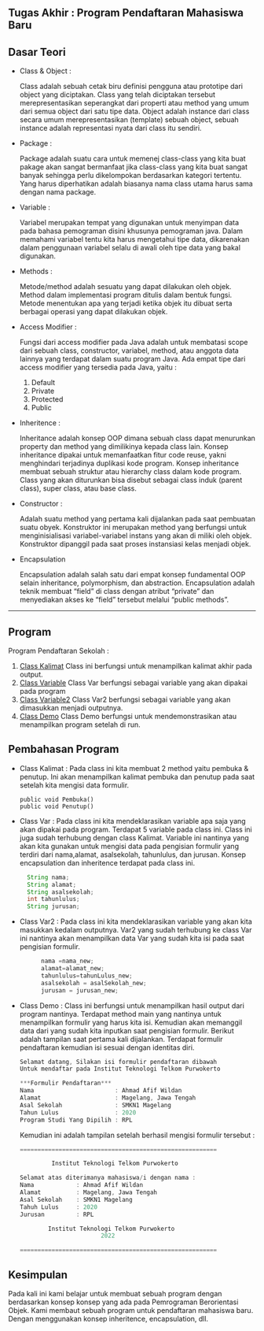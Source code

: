 ## Tugas Akhir : Program Pendaftaran Mahasiswa Baru

## Dasar Teori
* Class & Object :
  
  Class adalah sebuah cetak biru definisi pengguna atau prototipe dari object yang diciptakan. Class yang telah diciptakan tersebut merepresentasikan seperangkat dari properti   atau method yang umum dari semua object dari satu tipe data. Object adalah instance dari class secara umum merepresentasikan (template) sebuah object, sebuah instance adalah   representasi nyata dari class itu sendiri.
* Package :
  
  Package adalah suatu cara untuk memenej class-class yang kita buat pakage akan sangat bermanfaat jika class-class yang kita buat sangat banyak sehingga perlu dikelompokan     berdasarkan kategori tertentu. Yang harus diperhatikan adalah biasanya nama class utama harus sama dengan nama package.
* Variable :
  
  Variabel merupakan tempat yang digunakan untuk menyimpan data pada bahasa pemograman disini khusunya pemograman java. Dalam memahami variabel tentu kita harus mengetahui     tipe   data, dikarenakan dalam penggunaan variabel selalu di awali oleh tipe data yang bakal digunakan.
* Methods :
  
  Metode/method adalah sesuatu yang dapat dilakukan oleh objek. Method dalam implementasi program ditulis dalam bentuk fungsi. Metode menentukan apa yang terjadi ketika objek   itu dibuat serta berbagai operasi yang dapat dilakukan objek.
* Access Modifier :

  Fungsi dari access modifier pada Java adalah untuk membatasi scope dari sebuah class, constructor, variabel, method, atau anggota data lainnya yang terdapat dalam suatu       program Java. Ada empat tipe dari access modifier yang tersedia pada Java, yaitu :
  1. Default
  2. Private
  3. Protected
  4. Public
* Inheritence :

  Inheritance adalah konsep OOP dimana sebuah class dapat menurunkan property dan method yang dimilikinya kepada class lain. Konsep inheritance dipakai untuk memanfaatkan       fitur code reuse, yakni menghindari terjadinya duplikasi kode program. Konsep inheritance membuat sebuah struktur atau hierarchy class dalam kode program. Class yang akan     diturunkan bisa disebut sebagai class induk (parent class), super class, atau base class. 
* Constructor : 

  Adalah suatu method yang pertama kali dijalankan pada saat pembuatan suatu obyek. Konstruktor ini merupakan method yang berfungsi untuk menginisialisasi variabel-variabel     instans yang akan di miliki oleh objek. Konstruktor dipanggil pada saat proses instansiasi kelas menjadi objek.
* Encapsulation
  
  Encapsulation adalah salah satu dari empat konsep fundamental OOP selain inheritance, polymorphism, dan abstraction. Encapsulation adalah teknik membuat “field” di class     dengan atribut “private” dan menyediakan akses ke “field” tersebut melalui “public methods”.
<hr>

## Program
Program Pendaftaran Sekolah :
1. [Class Kalimat](https://github.com/Ahmadafif007/20104008_Ahmad-Afif-Wildan_Pemrograman2/blob/TugasAkhir/Kalimat.java)
   Class ini berfungsi untuk menampilkan kalimat akhir pada output.
2. [Class Variable](https://github.com/Ahmadafif007/20104008_Ahmad-Afif-Wildan_Pemrograman2/blob/TugasAkhir/Var.java)
   Class Var berfungsi sebagai variable yang akan dipakai pada program
3. [Class Variable2](https://github.com/Ahmadafif007/20104008_Ahmad-Afif-Wildan_Pemrograman2/blob/TugasAkhir/Var2.java)
   Class Var2 berfungsi sebagai variable yang akan dimasukkan menjadi outputnya.
4. [Class Demo](https://github.com/Ahmadafif007/20104008_Ahmad-Afif-Wildan_Pemrograman2/blob/TugasAkhir/Demo.java)
   Class Demo berfungsi untuk mendemonstrasikan atau menampilkan program setelah di run.
## Pembahasan Program
* Class Kalimat : Pada class ini kita membuat 2 method yaitu pembuka & penutup. Ini akan menampilkan kalimat pembuka dan penutup pada saat setelah kita mengisi data formulir. 
  ```java. Konsep Methods terdapat pada class ini.
  public void Pembuka()
  public void Penutup()
  ```
* Class Var : Pada class ini kita mendeklarasikan variable apa saja yang akan dipakai pada program. Terdapat 5 variable pada class ini. Class ini juga sudah terhubung dengan   class Kalimat. Variable ini nantinya yang akan kita gunakan untuk mengisi data pada pengisian formulir yang terdiri dari nama,alamat, asalsekolah, tahunlulus, dan jurusan.   Konsep encapsulation dan inheritence terdapat pada class ini.
  ```java
    String nama;
    String alamat;
    String asalsekolah;
    int tahunlulus;
    String jurusan;
  ```
* Class Var2 : Pada class ini kita mendeklarasikan variable yang akan kita masukkan kedalam outputnya. Var2 yang sudah terhubung ke class Var ini nantinya akan menampilkan     data Var yang sudah kita isi pada saat pengisian formulir. 
  ```java
        nama =nama_new;
        alamat=alamat_new;
        tahunlulus=tahunLulus_new;
        asalsekolah = asalSekolah_new;
        jurusan = jurusan_new;
  ```
* Class Demo : Class ini berfungsi untuk menampilkan hasil output dari program nantinya. Terdapat method main yang nantinya untuk menampilkan formulir yang harus kita isi.     Kemudian akan memanggil data dari yang sudah kita inputkan saat pengisian formulir.
  Berikut adalah tampilan saat pertama kali dijalankan. Terdapat formulir pendaftaran kemudian isi sesuai dengan identitas diri.
  ```java
  Selamat datang, Silakan isi formulir pendaftaran dibawah
  Untuk mendaftar pada Institut Teknologi Telkom Purwokerto 

  ***Formulir Pendaftaran***
  Nama                       : Ahmad Afif Wildan
  Alamat                     : Magelang, Jawa Tengah
  Asal Sekolah               : SMKN1 Magelang
  Tahun Lulus                : 2020
  Program Studi Yang Dipilih : RPL
  ```
  Kemudian ini adalah tampilan setelah berhasil mengisi formulir tersebut :
  ```java
  ========================================================

           Institut Teknologi Telkom Purwokerto 

  Selamat atas diterimanya mahasiswa/i dengan nama : 
  Nama            : Ahmad Afif Wildan
  Alamat          : Magelang, Jawa Tengah
  Asal Sekolah    : SMKN1 Magelang
  Tahuh Lulus     : 2020
  Jurusan         : RPL

          Institut Teknologi Telkom Purwokerto
                         2022

  ========================================================

  ```
## Kesimpulan
Pada kali ini kami belajar untuk membuat sebuah program dengan berdasarkan konsep konsep yang ada pada Pemrograman Berorientasi Objek. Kami membaut sebuah program untuk pendaftaran mahasiswa baru. Dengan menggunakan konsep inheritence, encapsulation, dll. 
